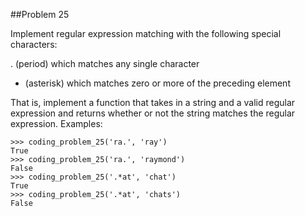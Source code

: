 ##Problem 25

Implement regular expression matching with the following special characters:

. (period) which matches any single character
* (asterisk) which matches zero or more of the preceding element

That is, implement a function that takes in a string and a valid regular expression and returns whether or not the
string matches the regular expression.
Examples:

    >>> coding_problem_25('ra.', 'ray')
    True
    >>> coding_problem_25('ra.', 'raymond')
    False
    >>> coding_problem_25('.*at', 'chat')
    True
    >>> coding_problem_25('.*at', 'chats')
    False